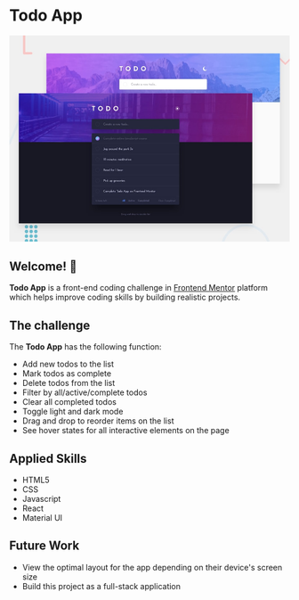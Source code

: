 # Todo App
![Design preview for the Todo app coding challenge](./src/design/desktop-preview.jpg)

## Welcome! 👋

**Todo App** is a front-end coding challenge in [Frontend Mentor](https://www.frontendmentor.io) platform which helps improve coding skills by building realistic projects.

## The challenge

The **Todo App** has the following function:

- Add new todos to the list
- Mark todos as complete
- Delete todos from the list
- Filter by all/active/complete todos
- Clear all completed todos
- Toggle light and dark mode
- Drag and drop to reorder items on the list
- See hover states for all interactive elements on the page

## Applied Skills

- HTML5
- CSS
- Javascript
- React
- Material UI

## Future Work
- View the optimal layout for the app depending on their device's screen size
- Build this project as a full-stack application